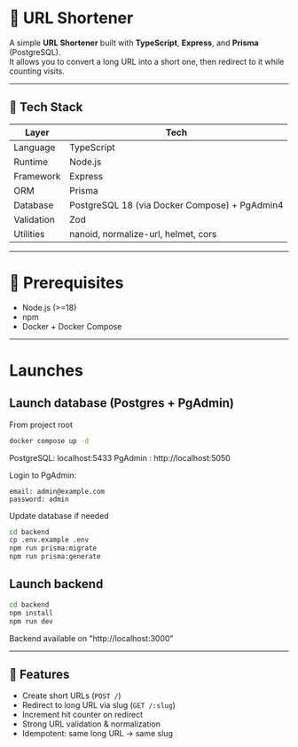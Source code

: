 # 🔗 URL Shortener

A simple **URL Shortener** built with **TypeScript**, **Express**, and **Prisma** (PostgreSQL).  
It allows you to convert a long URL into a short one, then redirect to it while counting visits.

---

## 🧱 Tech Stack

| Layer | Tech |
|-------|------|
| Language | TypeScript |
| Runtime | Node.js |
| Framework | Express |
| ORM | Prisma |
| Database | PostgreSQL 18 (via Docker Compose) + PgAdmin4 |
| Validation | Zod |
| Utilities | nanoid, normalize-url, helmet, cors |


---

# 🔗 Prerequisites

- Node.js (>=18)
- npm
- Docker + Docker Compose

---

# Launches
## Launch database (Postgres + PgAdmin)
From project root
```bash
docker compose up -d
```
PostgreSQL: localhost:5433
PgAdmin : http://localhost:5050

Login to PgAdmin:
```pgsql
email: admin@example.com
password: admin
```
Update database if needed
```bash
cd backend
cp .env.example .env
npm run prisma:migrate
npm run prisma:generate
```
## Launch backend
```bash
cd backend
npm install
npm run dev
```
Backend available on "http://localhost:3000"

---

## 🚀 Features

- Create short URLs (`POST /`)
- Redirect to long URL via slug (`GET /:slug`)
- Increment hit counter on redirect
- Strong URL validation & normalization
- Idempotent: same long URL → same slug
